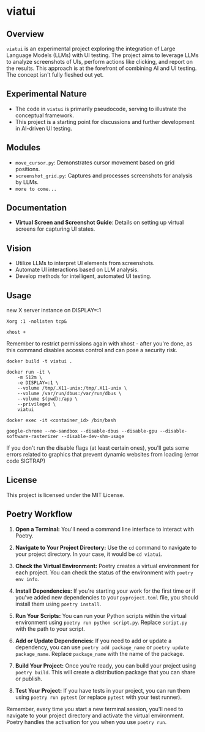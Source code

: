 # viatui

## Overview

`viatui` is an experimental project exploring the integration of Large Language Models (LLMs) with UI testing. The project aims to leverage LLMs to analyze screenshots of UIs, perform actions like clicking, and report on the results. This approach is at the forefront of combining AI and UI testing. The concept isn't fully fleshed out yet.

## Experimental Nature

- The code in `viatui` is primarily pseudocode, serving to illustrate the conceptual framework.
- This project is a starting point for discussions and further development in AI-driven UI testing.

## Modules

- `move_cursor.py`: Demonstrates cursor movement based on grid positions.
- `screenshot_grid.py`: Captures and processes screenshots for analysis by LLMs.
- `more to come...`

## Documentation

- **Virtual Screen and Screenshot Guide**: Details on setting up virtual screens for capturing UI states.

## Vision

- Utilize LLMs to interpret UI elements from screenshots.
- Automate UI interactions based on LLM analysis.
- Develop methods for intelligent, automated UI testing.

## Usage

new X server instance on DISPLAY=:1

```
Xorg :1 -nolisten tcp&
```

```
xhost +
```

Remember to restrict permissions again with xhost - after you're done, as this command disables access control and can pose a security risk.

```
docker build -t viatui .
```

```
docker run -it \
    -m 512m \
    -e DISPLAY=:1 \
    --volume /tmp/.X11-unix:/tmp/.X11-unix \
    --volume /var/run/dbus:/var/run/dbus \
    --volume $(pwd):/app \
    --privileged \
    viatui
```

```
docker exec -it <container_id> /bin/bash
```

```
google-chrome --no-sandbox --disable-dbus --disable-gpu --disable-software-rasterizer --disable-dev-shm-usage
```

If you don't run the disable flags (at least certain ones), you'll gets some errors related to graphics that prevent dynamic websites from loading (error code SIGTRAP)



## License

This project is licensed under the MIT License.

## Poetry Workflow

1. **Open a Terminal:** You'll need a command line interface to interact with Poetry.

2. **Navigate to Your Project Directory:** Use the `cd` command to navigate to your project directory. In your case, it would be `cd viatui`.

3. **Check the Virtual Environment:** Poetry creates a virtual environment for each project. You can check the status of the environment with `poetry env info`.

4. **Install Dependencies:** If you're starting your work for the first time or if you've added new dependencies to your `pyproject.toml` file, you should install them using `poetry install`.

5. **Run Your Scripts:** You can run your Python scripts within the virtual environment using `poetry run python script.py`. Replace `script.py` with the path to your script.

6. **Add or Update Dependencies:** If you need to add or update a dependency, you can use `poetry add package_name` or `poetry update package_name`. Replace `package_name` with the name of the package.

7. **Build Your Project:** Once you're ready, you can build your project using `poetry build`. This will create a distribution package that you can share or publish.

8. **Test Your Project:** If you have tests in your project, you can run them using `poetry run pytest` (or replace `pytest` with your test runner).

Remember, every time you start a new terminal session, you'll need to navigate to your project directory and activate the virtual environment. Poetry handles the activation for you when you use `poetry run`.

